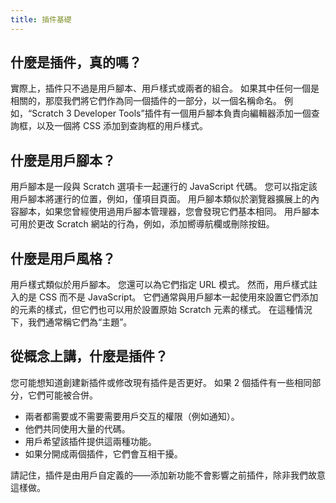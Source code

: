 ```yaml
---
title: 插件基礎
---
```


## 什麼是插件，真的嗎？
實際上，插件只不過是用戶腳本、用戶樣式或兩者的組合。 如果其中任何一個是相關的，那麼我們將它們作為同一個插件的一部分，以一個名稱命名。 例如，“Scratch 3 Developer Tools”插件有一個用戶腳本負責向編輯器添加一個查詢框，以及一個將 CSS 添加到查詢框的用戶樣式。

## 什麼是用戶腳本？
用戶腳本是一段與 Scratch 選項卡一起運行的 JavaScript 代碼。 您可以指定該用戶腳本將運行的位置，例如，僅項目頁面。 用戶腳本類似於瀏覽器擴展上的內容腳本，如果您曾經使用過用戶腳本管理器，您會發現它們基本相同。 用戶腳本可用於更改 Scratch 網站的行為，例如，添加嚮導航欄或刪除按鈕。

## 什麼是用戶風格？
用戶樣式類似於用戶腳本。 您還可以為它們指定 URL 模式。 然而，用戶樣式註入的是 CSS 而不是 JavaScript。 它們通常與用戶腳本一起使用來設置它們添加的元素的樣式，但它們也可以用於設置原始 Scratch 元素的樣式。 在這種情況下，我們通常稱它們為“主題”。

## 從概念上講，什麼是插件？
您可能想知道創建新插件或修改現有插件是否更好。 
如果 2 個插件有一些相同部分，它們可能被合併。
- 兩者都需要或不需要需要用戶交互的權限（例如通知）。
- 他們共同使用大量的代碼。
- 用戶希望該插件提供這兩種功能。
- 如果分開成兩個插件，它們會互相干擾。

請記住，插件是由用戶自定義的——添加新功能不會影響之前插件，除非我們故意這樣做。